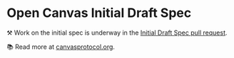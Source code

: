 # Open Canvas Initial Draft Spec


⚒️ Work on the initial spec is underway in the [Initial Draft Spec pull request](https://github.com/ocwg/spec/pull/1).

📚 Read more at [canvasprotocol.org](https://canvasprotocol.org).

